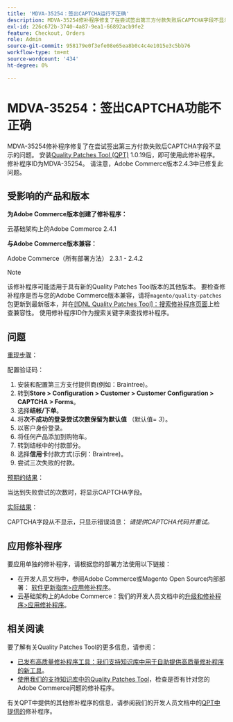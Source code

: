 ```yaml
---
title: 'MDVA-35254：签出CAPTCHA运行不正确'
description: MDVA-35254修补程序修复了在尝试签出第三方付款失败后CAPTCHA字段不显示的问题。 安装[Quality Patches Tool (QPT)](/help/announcements/adobe-commerce-announcements/magento-quality-patches-released-new-tool-to-self-serve-quality-patches.md) 1.0.19后，即可使用此修补程序。 修补程序ID为MDVA-35254。 请注意，Adobe Commerce版本2.4.3中已修复此问题。
exl-id: 226c672b-3740-4a87-9ea1-66892acb9fe2
feature: Checkout, Orders
role: Admin
source-git-commit: 958179e0f3efe08e65ea8b0c4c4e1015e3c5bb76
workflow-type: tm+mt
source-wordcount: '434'
ht-degree: 0%

---
```


# MDVA-35254：签出CAPTCHA功能不正确

MDVA-35254修补程序修复了在尝试签出第三方付款失败后CAPTCHA字段不显示的问题。 安装[Quality Patches Tool (QPT)](/help/announcements/adobe-commerce-announcements/magento-quality-patches-released-new-tool-to-self-serve-quality-patches.md) 1.0.19后，即可使用此修补程序。 修补程序ID为MDVA-35254。 请注意，Adobe Commerce版本2.4.3中已修复此问题。

## 受影响的产品和版本

**为Adobe Commerce版本创建了修补程序：**

云基础架构上的Adobe Commerce 2.4.1

**与Adobe Commerce版本兼容：**

Adobe Commerce（所有部署方法） 2.3.1 - 2.4.2

>[!NOTE]
>
>该修补程序可能适用于具有新的Quality Patches Tool版本的其他版本。 要检查修补程序是否与您的Adobe Commerce版本兼容，请将`magento/quality-patches`包更新到最新版本，并在[[!DNL Quality Patches Tool]：搜索修补程序页面](https://devdocs.magento.com/quality-patches/tool.html#patch-grid)上检查兼容性。 使用修补程序ID作为搜索关键字来查找修补程序。

## 问题

<u>重现步骤</u>：

配置验证码：

1. 安装和配置第三方支付提供商(例如：Braintree)。
1. 转到&#x200B;**Store > Configuration > Customer > Customer Configuration > CAPTCHA > Forms**。
1. 选择&#x200B;**结帐/下单**。
1. 将&#x200B;**次不成功的登录尝试次数保留为默认值** （默认值= *3*）。
1. 以客户身份登录。
1. 将任何产品添加到购物车。
1. 转到结帐中的付款部分。
1. 选择&#x200B;**信用卡**&#x200B;付款方式(示例：Braintree)。
1. 尝试三次失败的付款。

<u>预期的结果</u>：

当达到失败尝试的次数时，将显示CAPTCHA字段。

<u>实际结果</u>：

CAPTCHA字段从不显示，只显示错误消息： *请提供CAPTCHA代码并重试。*

## 应用修补程序

要应用单独的修补程序，请根据您的部署方法使用以下链接：

* 在开发人员文档中，参阅Adobe Commerce或Magento Open Source内部部署： [软件更新指南>应用修补程序](https://devdocs.magento.com/guides/v2.4/comp-mgr/patching/mqp.html)。
* 云基础架构上的Adobe Commerce：我们的开发人员文档中的[升级和修补程序>应用修补程序](https://devdocs.magento.com/cloud/project/project-patch.html)。

## 相关阅读

要了解有关Quality Patches Tool的更多信息，请参阅：

* [已发布高质量修补程序工具：我们支持知识库中用于自助提供高质量修补程序的新工具](/help/announcements/adobe-commerce-announcements/magento-quality-patches-released-new-tool-to-self-serve-quality-patches.md)。
* [使用我们的支持知识库中的Quality Patches Tool](/help/support-tools/patches-available-in-qpt-tool/check-patch-for-magento-issue-with-magento-quality-patches.md)，检查是否有针对您的Adobe Commerce问题的修补程序。

有关QPT中提供的其他修补程序的信息，请参阅我们的开发人员文档中的[QPT中提供的](https://devdocs.magento.com/quality-patches/tool.html#patch-grid)修补程序。

